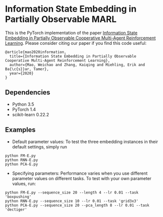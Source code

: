 # Information State Embedding in Partially Observable MARL 

This is the PyTorch implementation of the paper [Information State Embedding in Partially Observable Cooperative Multi-Agent Reinforcement Learning](https://arxiv.org/). Please consider citing our paper if you find this code useful:

```
@article{mao2020information,
  title={Information State Embedding in Partially Observable Cooperative Multi-Agent Reinforcement Learning},
  author={Mao, Weichao and Zhang, Kaiqing and Miehling, Erik and Ba{\c{s}}ar, Tamer},
  year={2020}
}
```


## Dependencies
- Python 3.5
- PyTorch 1.4
- scikit-learn 0.22.2


## Examples
- Default parameter values: To test the three embedding instances in their default settings, simply run
```
python FM-E.py
python RNN-E.py
python PCA-E.py
```
- Specifying parameters: Performance varies when you use different parameter values on different tasks. To test with your own parameter values, run:
```
python FM-E.py --sequence_size 20 --length 4 --lr 0.01 --task 'boxpushing'
python RNN-E.py --sequence_size 10 --lr 0.01 --task 'grid3x3'
python PCA-E.py --sequence_size 20 --pca_length 8 --lr 0.01 --task 'dectiger'
```

